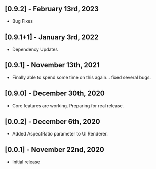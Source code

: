 ## [0.9.2] - February 13rd, 2023

* Bug Fixes


## [0.9.1+1] - January 3rd, 2022

* Dependency Updates


## [0.9.1] - November 13th, 2021

* Finally able to spend some time on this again... fixed several bugs.


## [0.9.0] - December 30th, 2020

* Core features are working.  Preparing for real release.


## [0.0.2] - December 6th, 2020

* Added AspectRatio parameter to UI Renderer.


## [0.0.1] - November 22nd, 2020


* Initial release
